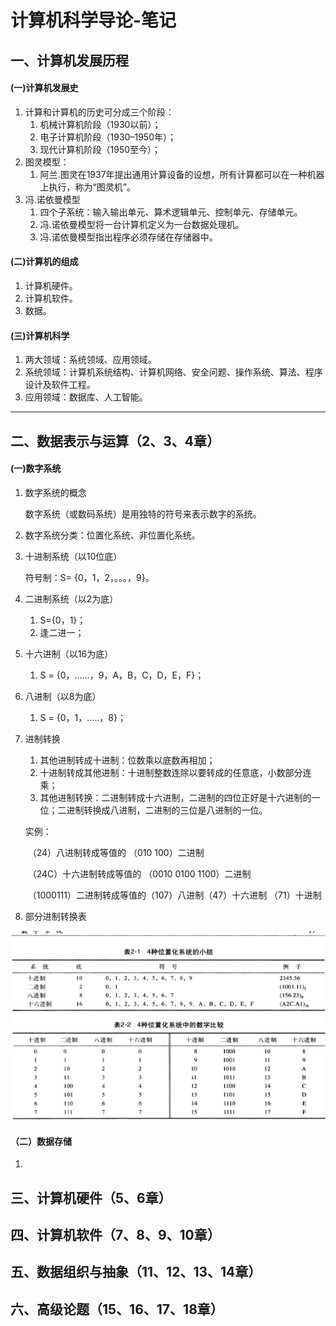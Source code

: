 # 计算机科学导论-笔记

## 一、计算机发展历程

#### (一)计算机发展史

1. 计算和计算机的历史可分成三个阶段：
   1. 机械计算机阶段（1930以前）；
   2. 电子计算机阶段（1930–1950年）；
   3. 现代计算机阶段（1950至今）；
2. 图灵模型：
   1. 阿兰.图灵在1937年提出通用计算设备的设想，所有计算都可以在一种机器上执行，称为“图灵机”。
3. 冯.诺依曼模型
   1. 四个子系统：输入输出单元、算术逻辑单元、控制单元、存储单元。
   2. 冯.诺依曼模型将一台计算机定义为一台数据处理机。
   3. 冯.诺依曼模型指出程序必须存储在存储器中。

#### (二)计算机的组成

1. 计算机硬件。
2. 计算机软件。
3. 数据。

#### (三)计算机科学

1. 两大领域：系统领域、应用领域。
2. 系统领域：计算机系统结构、计算机网络、安全问题、操作系统、算法、程序设计及软件工程。
3. 应用领域：数据库、人工智能。

---

## 二、数据表示与运算（2、3、4章）

#### (一)数字系统

1. 数字系统的概念

   数字系统（或数码系统）是用独特的符号来表示数字的系统。

2. 数字系统分类：位置化系统、非位置化系统。

3. 十进制系统（以10位底）

   符号制：S= {0，1，2，。。。，9}。

4. 二进制系统（以2为底）

   1. S={0，1}；
   2. 逢二进一；

5. 十六进制（以16为底）

   1. S = {0，……，9，A，B，C，D，E，F}；

6. 八进制（以8为底）

   1. S = {0，1，.....，8}；

7. 进制转换

   1. 其他进制转成十进制：位数乘以底数再相加；
   2. 十进制转成其他进制：十进制整数连除以要转成的任意底，小数部分连乘；
   3. 其他进制转换：二进制转成十六进制，二进制的四位正好是十六进制的一位；二进制转换成八进制，二进制的三位是八进制的一位。

   实例：

   ​	（24）八进制转成等值的 （010 100）二进制

   ​	（24C）十六进制转成等值的 （0010 0100 1100）二进制

   ​	（1000111）二进制转成等值的（107）八进制（47）十六进制 （71）十进制	

8. 部分进制转换表

![进制转换表部分](./../img/进制转换表.png)



#### （二）数据存储

1. 







## 三、计算机硬件（5、6章）

## 四、计算机软件（7、8、9、10章）

## 五、数据组织与抽象（11、12、13、14章）

## 六、高级论题（15、16、17、18章）

